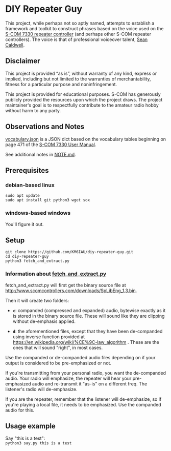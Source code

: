 # DIY Repeater Guy
This project, while perhaps not so aptly named, attempts to establish a framework and toolkit to construct phrases based on the voice used on the [S-COM 7330 repeater controller](http://www.scomcontrollers.com/7330) (and perhaps other S-COM repeater controllers).  The voice is that of professional voiceover talent, [Sean Caldwell](https://www.seancaldwell.com/).

## Disclaimer
This project is provided “as is”, without warranty of any kind, express or implied, including but not limited to the warranties of merchantability, fitness for a particular purpose and noninfringement.  
  
This project is provided for educational purposes.  S-COM has generously publicly provided the resources upon which the project draws.  The project maintainer's goal is to respectfully contribute to the amateur radio hobby without harm to any party.

## Observations and Notes
[vocabulary.json](https://github.com/KM6IAU/diy-repeater-guy/blob/main/vocabulary.json) is a JSON dict based on the
vocabulary tables beginning on page 471 of the [S-COM 7330 User Manual](http://www.scomcontrollers.com/downloads/7330_UserMan_V1.8.pdf).

See additional notes in [NOTE.md](https://github.com/KM6IAU/diy-repeater-guy/blob/main/NOTE.md).  

## Prerequisites
### debian-based linux
`sudo apt update`  
`sudo apt install git python3 wget sox`  

### windows-based windows
You'll figure it out.  

## Setup
`git clone https://github.com/KM6IAU/diy-repeater-guy.git`  
`cd diy-repeater-guy`  
`python3 fetch_and_extract.py`

### Information about [fetch_and_extract.py](https://github.com/KM6IAU/diy-repeater-guy/blob/main/fetch_and_extract.py)
fetch_and_extract.py will first get the binary source file at http://www.scomcontrollers.com/downloads/SpLibEng_1.3.bin.

Then it will create two folders:

- **`c`**: companded (compressed and expanded) audio, bytewise exactly as it is stored in the binary source file.   These will sound like they are clipping without de-emphasis applied.

- **`d`**: the aforementioned files, except that they have been de-companded using inverse function provided at https://en.wikipedia.org/wiki/%CE%9C-law_algorithm .  These are the ones that will sound "right", in most cases.

Use the companded or de-companded audio files depending on if your output is considered to be pre-emphasized or not.

If you're transmitting from your  personal radio,  you want the  de-companded audio.  Your radio will emphasize, the repeater will hear your pre-emphasized audio and re-transmit it  "as-is"  on a different freq.  The listener's radio will de-emphasize.

If you are the repeater,  remember that the listener will de-emphasize, so if you're playing a local file,  it needs to be emphasized.   Use the  companded audio for this.

## Usage example
Say "this is a test":  
`python3 say.py this is a test`  
